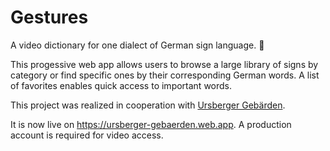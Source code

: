 # Gestures

A video dictionary for one dialect of German sign language. 👋

This progessive web app allows users to browse a large library of signs by category or find specific ones by their corresponding German words. A list of favorites enables quick access to important words.

This project was realized in cooperation with [Ursberger Gebärden](https://www.ursberger-gebaerden.de/).

It is now live on https://ursberger-gebaerden.web.app.
A production account is required for video access.
